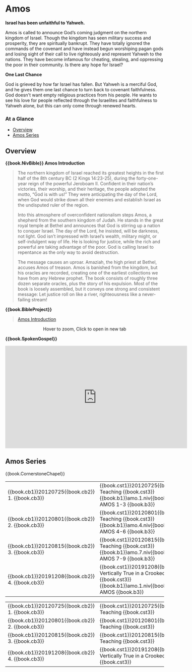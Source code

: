 # Amos

<script type="text/javascript" src="utils.js"></script>

**Israel has been unfaithful to Yahweh.**

Amos is called to announce God’s coming judgment on the northern
kingdom of Israel. Though the kingdom has seen military success and
prosperity, they are spiritually bankrupt. They have totally ignored
the commands of the covenant and have instead begun worshiping pagan
gods and losing sight of their call to live righteously and represent
Yahweh to the nations. They have become infamous for cheating,
stealing, and oppressing the poor in their community. Is there any
hope for Israel?

**One Last Chance**

God is grieved by how far Israel has fallen. But Yahweh is a merciful
God, and he gives them one last chance to turn back to covenant
faithfulness. God doesn't want empty religious practices from his
people. He wants to see his love for people reflected through the
Israelites and faithfulness to Yahweh alone, but this can only come
through renewed hearts.


### At a Glance

- [Overview](#overview)
- [Amos Series](#amos-series)


## Overview


**{{book.NivBible}} Amos Introduction**

> The northern kingdom of Israel reached its greatest heights in the
> first half of the 8th century BC (2 Kings 14:23-25), during the
> forty-one-year reign of the powerful Jeroboam II. Confident in their
> nation’s victories, their worship, and their heritage, the people
> adopted the motto, “God is with us!” They were anticipating the day of
> the Lord, when God would strike down all their enemies and establish
> Israel as the undisputed ruler of the region.
> 
> Into this atmosphere of overconfident nationalism steps Amos, a
> shepherd from the southern kingdom of Judah. He stands in the great
> royal temple at Bethel and announces that God is stirring up a nation
> to conquer Israel. The day of the Lord, he insisted, will be darkness,
> not light. God isn’t impressed with Israel’s wealth, military might,
> or self-indulgent way of life. He is looking for justice, while the
> rich and powerful are taking advantage of the poor. God is calling
> Israel to repentance as the only way to avoid destruction.
> 
> The message causes an uproar. Amaziah, the high priest at Bethel,
> accuses Amos of treason. Amos is banished from the kingdom, but his
> oracles are recorded, creating one of the earliest collections we have
> from any Hebrew prophet. The book consists of roughly three dozen
> separate oracles, plus the story of his expulsion. Most of the book is
> loosely assembled, but it conveys one strong and consistent message:
> Let justice roll on like a river, righteousness like a never-failing
> stream!


**{{book.BibleProject}}**

> [Amos Introduction](https://bibleproject.com/explore/video/amos/)

<center>
  <figure>
    <div id="Amos_BP"></div>
    <figcaption>Hover to zoom, Click to open in new tab</figcaption>
  </figure>
</center>
<script>
  addZoomableImage('Amos_BP', 'Amos_BP.png', 75);
</script>


**{{book.SpokenGospel}}**

<p align="center">
  <iframe name="SpokenGospelAmosVideo"
          id="SpokenGospelAmosVideo"
          width="577"
          height="325"
          src="https://www.youtube.com/embed/73ubNEt_DB0"
          frameborder="0"
          allow="accelerometer; autoplay; encrypted-media; gyroscope; picture-in-picture"
          allowfullscreen></iframe>
</p>




## Amos Series

{{book.CornerstoneChapel}}

<!-- MASTER: vertical layout for "cell phone" responsive show/hide -->
<div class="phone">
<table>

<tr><td> {{book.cb1}}20120725{{book.cb2}} 1. {{book.cb3}} </td><td> {{book.cst1}}20120725{{book.cst2}} Teaching                           {{book.cst3}} <br/> {{book.b1}}amo.1.niv{{book.b2}} AMOS 1-3 {{book.b3}} </td><td> 07/25/2012 <br/>                                        </td>
<tr><td> {{book.cb1}}20120801{{book.cb2}} 2. {{book.cb3}} </td><td> {{book.cst1}}20120801{{book.cst2}} Teaching                           {{book.cst3}} <br/> {{book.b1}}amo.4.niv{{book.b2}} AMOS 4-6 {{book.b3}} </td><td> 08/01/2012 <br/>                                        </td>
<tr><td> {{book.cb1}}20120815{{book.cb2}} 3. {{book.cb3}} </td><td> {{book.cst1}}20120815{{book.cst2}} Teaching                           {{book.cst3}} <br/> {{book.b1}}amo.7.niv{{book.b2}} AMOS 7-9 {{book.b3}} </td><td> 08/15/2012 <br/>                                        </td>
<tr><td> {{book.cb1}}20191208{{book.cb2}} 4. {{book.cb3}} </td><td> {{book.cst1}}20191208{{book.cst2}} Vertically True in a Crooked World {{book.cst3}} <br/> {{book.b1}}amo.1.niv{{book.b2}} AMOS     {{book.b3}} </td><td> 12/08/2019 <br/> {{book.csg1}}20191208.pdf{{book.csg2}} </td>

</table>
</div>

<!-- COPY: horizontal layout for "desktop/tablet" responsive show/hide (simply add 2 columns to header and replace TWO FROM <br/> TO </td><td> -->
<div class="desktop">
<table>

<tr><td> {{book.cb1}}20120725{{book.cb2}} 1. {{book.cb3}} </td><td> {{book.cst1}}20120725{{book.cst2}} Teaching                           {{book.cst3}} </td><td> {{book.b1}}amo.1.niv{{book.b2}} AMOS 1-3 {{book.b3}} </td><td> 07/25/2012 </td><td>                                        </td>
<tr><td> {{book.cb1}}20120801{{book.cb2}} 2. {{book.cb3}} </td><td> {{book.cst1}}20120801{{book.cst2}} Teaching                           {{book.cst3}} </td><td> {{book.b1}}amo.4.niv{{book.b2}} AMOS 4-6 {{book.b3}} </td><td> 08/01/2012 </td><td>                                        </td>
<tr><td> {{book.cb1}}20120815{{book.cb2}} 3. {{book.cb3}} </td><td> {{book.cst1}}20120815{{book.cst2}} Teaching                           {{book.cst3}} </td><td> {{book.b1}}amo.7.niv{{book.b2}} AMOS 7-9 {{book.b3}} </td><td> 08/15/2012 </td><td>                                        </td>
<tr><td> {{book.cb1}}20191208{{book.cb2}} 4. {{book.cb3}} </td><td> {{book.cst1}}20191208{{book.cst2}} Vertically True in a Crooked World {{book.cst3}} </td><td> {{book.b1}}amo.1.niv{{book.b2}} AMOS     {{book.b3}} </td><td> 12/08/2019 </td><td> {{book.csg1}}20191208.pdf{{book.csg2}} </td>

</table>
</div>




<script>
  // explicitly invoke our page setup here
  // - believe this is executed after all DOM elms (above) are up-and-running)
  // - was having difficulty with following:
  //      window.addEventListener('load', pageSetup());
  //      * it was in fact executed EACH time the page is loaded
  //      * HOWEVER the 'onload' event fired ONLY ONCE (not in navigating to other page and back)
  //        - this must have something to do with how GITBOOK does it's navigation
  //          ... not really sure

  // handles BOTH registerImgClickFullScreenHandlers() & initializeCompletedChecks()
  pageSetup();
</script>
